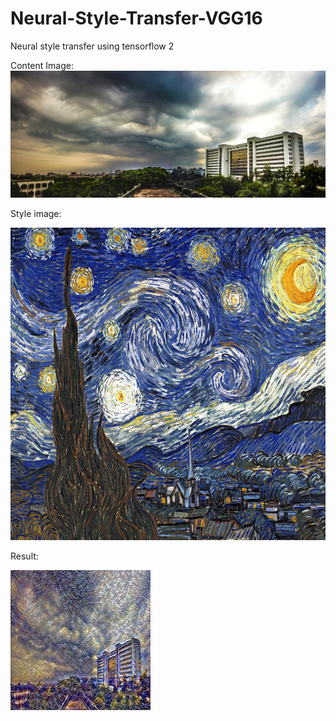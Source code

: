 # Neural-Style-Transfer-VGG16
Neural style transfer using tensorflow 2

Content Image:
<img src="images/buet_ece.jpg">

Style image:

<img src="images/vincent.jpg" height="500">

Result:

<img src="results/buet_ece_vincen.jpg">

